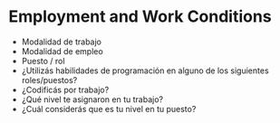 # **Employment and Work Conditions**

- Modalidad de trabajo
- Modalidad de empleo
- Puesto / rol
- ¿Utilizás habilidades de programación en alguno de los siguientes roles/puestos?
- ¿Codificás por trabajo?
- ¿Qué nivel te asignaron en tu trabajo?
- ¿Cuál considerás que es tu nivel en tu puesto?

<br/><br/>
